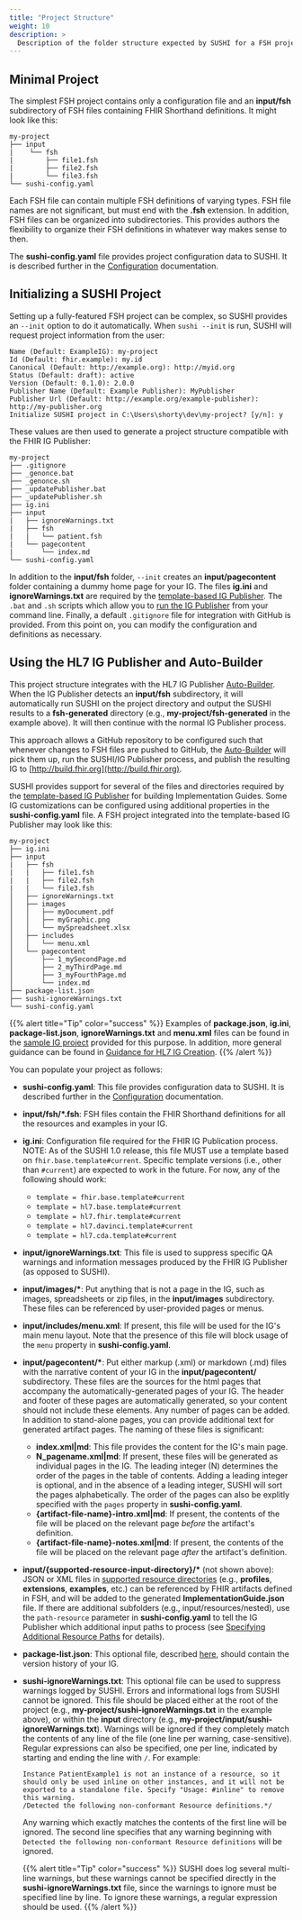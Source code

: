 ```yaml
---
title: "Project Structure"
weight: 10
description: >
  Description of the folder structure expected by SUSHI for a FSH project
---
```


## Minimal Project

The simplest FSH project contains only a configuration file and an **input/fsh** subdirectory of FSH files containing FHIR Shorthand definitions. It might look like this:

```text
my-project
├── input
|    └── fsh
|        ├── file1.fsh
|        ├── file2.fsh
|        └── file3.fsh
└── sushi-config.yaml
```

Each FSH file can contain multiple FSH definitions of varying types. FSH file names are not significant, but must end with the **.fsh** extension. In addition, FSH files can be organized into subdirectories. This provides authors the flexibility to organize their FSH definitions in whatever way makes sense to then.

The **sushi-config.yaml** file provides project configuration data to SUSHI. It is described further in the [Configuration](/docs/sushi/configuration/) documentation.

## Initializing a SUSHI Project

Setting up a fully-featured FSH project can be complex, so SUSHI provides an `--init` option to do it automatically. When `sushi --init` is run, SUSHI will request project information from the user:

```text
Name (Default: ExampleIG): my-project
Id (Default: fhir.example): my.id
Canonical (Default: http://example.org): http://myid.org
Status (Default: draft): active
Version (Default: 0.1.0): 2.0.0
Publisher Name (Default: Example Publisher): MyPublisher
Publisher Url (Default: http://example.org/example-publisher): http://my-publisher.org
Initialize SUSHI project in C:\Users\shorty\dev\my-project? [y/n]: y
```

These values are then used to generate a project structure compatible with the FHIR IG Publisher:

```text
my-project
├── .gitignore
├── _genonce.bat
├── _genonce.sh
├── _updatePublisher.bat
├── _updatePublisher.sh
├── ig.ini
├── input
|   ├── ignoreWarnings.txt
|   ├── fsh
|   |   └── patient.fsh
|   └── pagecontent
|       └── index.md
└── sushi-config.yaml
```

In addition to the **input/fsh** folder, `--init` creates an **input/pagecontent** folder containing a dummy home page for your IG. The files **ig.ini** and **ignoreWarnings.txt** are required by the [template-based IG Publisher](https://build.fhir.org/ig/FHIR/ig-guidance/using-templates.html). The `.bat` and `.sh` scripts which allow you to [run the IG Publisher](/docs/sushi/running/#downloading-the-ig-publisher) from your command line. Finally, a default `.gitignore` file for integration with GitHub is provided. From this point on, you can modify the configuration and definitions as necessary.

## Using the HL7 IG Publisher and Auto-Builder

This project structure integrates with the HL7 IG Publisher [Auto-Builder](https://github.com/FHIR/auto-ig-builder/blob/master/README.md). When the IG Publisher detects an **input/fsh** subdirectory, it will automatically run SUSHI on the project directory and output the SUSHI results to a **fsh-generated** directory (e.g., **my-project/fsh-generated** in the example above). It will then continue with the normal IG Publisher process.



This approach allows a GitHub repository to be configured such that whenever changes to FSH files are pushed to GitHub, the [Auto-Builder](https://github.com/FHIR/auto-ig-builder/blob/master/README.md) will pick them up, run the SUSHI/IG Publisher process, and publish the resulting IG to [http://build.fhir.org](http://build.fhir.org).

SUSHI provides support for several of the files and directories required by the [template-based IG Publisher](https://build.fhir.org/ig/FHIR/ig-guidance/) for building Implementation Guides. Some IG customizations can be configured using additional properties in the **sushi-config.yaml** file. A FSH project integrated into the template-based IG Publisher may look like this:

```text
my-project
├── ig.ini
├── input
|   ├── fsh
|   |   ├── file1.fsh
|   |   ├── file2.fsh
|   |   └── file3.fsh
│   ├── ignoreWarnings.txt
│   ├── images
│   │   ├── myDocument.pdf
│   │   ├── myGraphic.png
│   │   └── mySpreadsheet.xlsx
│   ├── includes
│   │   └── menu.xml
│   └── pagecontent
│       ├── 1_mySecondPage.md
│       ├── 2_myThirdPage.md
│       ├── 3_myFourthPage.md
│       └── index.md
├── package-list.json
├── sushi-ignoreWarnings.txt
└── sushi-config.yaml
```

  {{% alert title="Tip" color="success" %}}
  Examples of **package.json**, **ig.ini**, **package-list.json**, **ignoreWarnings.txt** and **menu.xml** files can be found in the [sample IG project](https://github.com/FHIR/sample-ig) provided for this purpose. In addition, more general guidance can be found in [Guidance for HL7 IG Creation](https://build.fhir.org/ig/FHIR/ig-guidance/).
  {{% /alert %}}

You can populate your project as follows:

* **sushi-config.yaml**: This file provides configuration data to SUSHI. It is described further in the [Configuration](/docs/sushi/configuration/) documentation.
* **input/fsh/\*.fsh**: FSH files contain the FHIR Shorthand definitions for all the resources and examples in your IG.
* **ig.ini**: Configuration file required for the FHIR IG Publication process. NOTE: As of the SUSHI 1.0 release, this file MUST use a template based on `fhir.base.template#current`. Specific template versions (i.e., other than `#current`) are expected to work in the future.  For now, any of the following should work:
  * `template = fhir.base.template#current`
  * `template = hl7.base.template#current`
  * `template = hl7.fhir.template#current`
  * `template = hl7.davinci.template#current`
  * `template = hl7.cda.template#current`
* **input/ignoreWarnings.txt**: This file is used to suppress specific QA warnings and information messages produced by the FHIR IG Publisher (as opposed to SUSHI).
* **input/images/\***: Put anything that is not a page in the IG, such as images, spreadsheets or zip files, in the **input/images** subdirectory. These files can be referenced by user-provided pages or menus.
* **input/includes/menu.xml**: If present, this file will be used for the IG's main menu layout. Note that the presence of this file will block usage of the `menu` property in **sushi-config.yaml**.
* **input/pagecontent/\***: Put either markup (.xml) or markdown (.md) files with the narrative content of your IG in the **input/pagecontent/** subdirectory. These files are the sources for the html pages that accompany the automatically-generated pages of your IG. The header and footer of these pages are automatically generated, so your content should not include these elements. Any number of pages can be added. In addition to stand-alone pages, you can provide additional text for generated artifact pages. The naming of these files is significant:
  * **index.xml\|md**: This file provides the content for the IG's main page.
  * **N\_pagename.xml\|md**: If present, these files will be generated as individual pages in the IG. The leading integer (N) determines the order of the pages in the table of contents. Adding a leading integer is optional, and in the absence of a leading integer, SUSHI will sort the pages alphabetically. The order of the pages can also be explitly specified with the `pages` property in **sushi-config.yaml**.
  * **{artifact-file-name}-intro.xml\|md**: If present, the contents of the file will be placed on the relevant page _before_ the artifact's definition.
  * **{artifact-file-name}-notes.xml\|md**: If present, the contents of the file will be placed on the relevant page _after_ the artifact's definition.
* **input/{supported-resource-input-directory}/\*** (not shown above): JSON or XML files in [supported resource directories](https://build.fhir.org/ig/FHIR/ig-guidance/using-templates.html#root.input) (e.g., **profiles**, **extensions**, **examples**, etc.) can be referenced by FHIR artifacts defined in FSH, and will be added to the generated **ImplementationGuide.json** file. If there are additional subfolders (e.g., input/resources/nested), use the `path-resource` parameter in **sushi-config.yaml** to tell the IG Publisher which additional input paths to process (see [Specifying Additional Resource Paths](/docs/sushi/tips/#specifying-additional-resource-paths) for details).
* **package-list.json**: This optional file, described [here](https://confluence.hl7.org/display/FHIR/FHIR+IG+PackageList+doco), should contain the version history of your IG.
* **sushi-ignoreWarnings.txt**: This optional file can be used to suppress warnings logged by SUSHI. Errors and informational logs from SUSHI cannot be ignored. This file should be placed either at the root of the project (e.g., **my-project/sushi-ignoreWarnings.txt** in the example above), or within the **input** directory (e.g., **my-project/input/sushi-ignoreWarnings.txt**). Warnings will be ignored if they completely match the contents of any line of the file (one line per warning, case-sensitive). Regular expressions can also be specified, one per line, indicated by starting and ending the line with `/`. For example:

  ```
  Instance PatientExample1 is not an instance of a resource, so it should only be used inline on other instances, and it will not be exported to a standalone file. Specify "Usage: #inline" to remove this warning.
  /Detected the following non-conformant Resource definitions.*/   
  ```
  Any warning which exactly matches the contents of the first line will be ignored. The second line specifies that any warning beginning with `Detected the following non-conformant Resource definitions` will be ignored.

  {{% alert title="Tip" color="success" %}}
  SUSHI does log several multi-line warnings, but these warnings cannot be specified directly in the **sushi-ignoreWarnings.txt** file, since the warnings to ignore must be specified line by line. To ignore these warnings, a regular expression should be used.
  {{% /alert %}}
